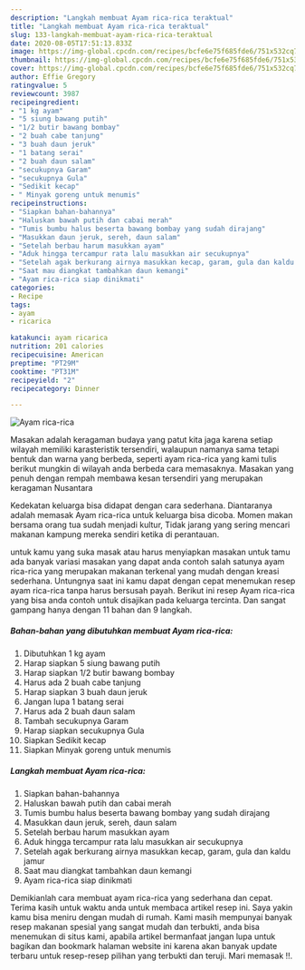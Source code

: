 ```yaml
---
description: "Langkah membuat Ayam rica-rica teraktual"
title: "Langkah membuat Ayam rica-rica teraktual"
slug: 133-langkah-membuat-ayam-rica-rica-teraktual
date: 2020-08-05T17:51:13.833Z
image: https://img-global.cpcdn.com/recipes/bcfe6e75f685fde6/751x532cq70/ayam-rica-rica-foto-resep-utama.jpg
thumbnail: https://img-global.cpcdn.com/recipes/bcfe6e75f685fde6/751x532cq70/ayam-rica-rica-foto-resep-utama.jpg
cover: https://img-global.cpcdn.com/recipes/bcfe6e75f685fde6/751x532cq70/ayam-rica-rica-foto-resep-utama.jpg
author: Effie Gregory
ratingvalue: 5
reviewcount: 3987
recipeingredient:
- "1 kg ayam"
- "5 siung bawang putih"
- "1/2 butir bawang bombay"
- "2 buah cabe tanjung"
- "3 buah daun jeruk"
- "1 batang serai"
- "2 buah daun salam"
- "secukupnya Garam"
- "secukupnya Gula"
- "Sedikit kecap"
- " Minyak goreng untuk menumis"
recipeinstructions:
- "Siapkan bahan-bahannya"
- "Haluskan bawah putih dan cabai merah"
- "Tumis bumbu halus beserta bawang bombay yang sudah dirajang"
- "Masukkan daun jeruk, sereh, daun salam"
- "Setelah berbau harum masukkan ayam"
- "Aduk hingga tercampur rata lalu masukkan air secukupnya"
- "Setelah agak berkurang airnya masukkan kecap, garam, gula dan kaldu jamur"
- "Saat mau diangkat tambahkan daun kemangi"
- "Ayam rica-rica siap dinikmati"
categories:
- Recipe
tags:
- ayam
- ricarica

katakunci: ayam ricarica 
nutrition: 201 calories
recipecuisine: American
preptime: "PT29M"
cooktime: "PT31M"
recipeyield: "2"
recipecategory: Dinner

---
```



![Ayam rica-rica](https://img-global.cpcdn.com/recipes/bcfe6e75f685fde6/751x532cq70/ayam-rica-rica-foto-resep-utama.jpg)

Masakan adalah keragaman budaya yang patut kita jaga karena setiap wilayah memiliki karasteristik tersendiri, walaupun namanya sama tetapi bentuk dan warna yang berbeda, seperti ayam rica-rica yang kami tulis berikut mungkin di wilayah anda berbeda cara memasaknya. Masakan yang penuh dengan rempah membawa kesan tersendiri yang merupakan keragaman Nusantara

Kedekatan keluarga bisa didapat dengan cara sederhana. Diantaranya adalah memasak Ayam rica-rica untuk keluarga bisa dicoba. Momen makan bersama orang tua sudah menjadi kultur, Tidak jarang yang sering mencari makanan kampung mereka sendiri ketika di perantauan.



untuk kamu yang suka masak atau harus menyiapkan masakan untuk tamu ada banyak variasi masakan yang dapat anda contoh salah satunya ayam rica-rica yang merupakan makanan terkenal yang mudah dengan kreasi sederhana. Untungnya saat ini kamu dapat dengan cepat menemukan resep ayam rica-rica tanpa harus bersusah payah.
Berikut ini resep Ayam rica-rica yang bisa anda contoh untuk disajikan pada keluarga tercinta. Dan sangat gampang hanya dengan 11 bahan dan 9 langkah.


<!--inarticleads1-->

##### Bahan-bahan yang dibutuhkan membuat Ayam rica-rica:

1. Dibutuhkan 1 kg ayam
1. Harap siapkan 5 siung bawang putih
1. Harap siapkan 1/2 butir bawang bombay
1. Harus ada 2 buah cabe tanjung
1. Harap siapkan 3 buah daun jeruk
1. Jangan lupa 1 batang serai
1. Harus ada 2 buah daun salam
1. Tambah secukupnya Garam
1. Harap siapkan secukupnya Gula
1. Siapkan Sedikit kecap
1. Siapkan  Minyak goreng untuk menumis




<!--inarticleads2-->

##### Langkah membuat  Ayam rica-rica:

1. Siapkan bahan-bahannya
1. Haluskan bawah putih dan cabai merah
1. Tumis bumbu halus beserta bawang bombay yang sudah dirajang
1. Masukkan daun jeruk, sereh, daun salam
1. Setelah berbau harum masukkan ayam
1. Aduk hingga tercampur rata lalu masukkan air secukupnya
1. Setelah agak berkurang airnya masukkan kecap, garam, gula dan kaldu jamur
1. Saat mau diangkat tambahkan daun kemangi
1. Ayam rica-rica siap dinikmati




Demikianlah cara membuat ayam rica-rica yang sederhana dan cepat. Terima kasih untuk waktu anda untuk membaca artikel resep ini. Saya yakin kamu bisa meniru dengan mudah di rumah. Kami masih mempunyai banyak resep makanan spesial yang sangat mudah dan terbukti, anda bisa menemukan di situs kami, apabila artikel bermanfaat jangan lupa untuk bagikan dan bookmark halaman website ini karena akan banyak update terbaru untuk resep-resep pilihan yang terbukti dan teruji. Mari memasak !!. 
